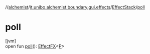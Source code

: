 //[alchemist](../../../index.md)/[it.unibo.alchemist.boundary.gui.effects](../index.md)/[EffectStack](index.md)/[poll](poll.md)

# poll

[jvm]\
open fun [poll](poll.md)(): [EffectFX](../-effect-f-x/index.md)<[P](../../it.unibo.alchemist.boundary.monitor/-f-x-step-monitor/index.md)>
